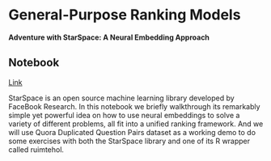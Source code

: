 # General-Purpose Ranking Models

**Adventure with StarSpace: A Neural Embedding Approach**

## Notebook

[Link](https://everdark.github.io/k9/notebooks/ml/neural_ranking/neural_ranking.nb.html)

StarSpace is an open source machine learning library developed by FaceBook Research.
In this notebook we briefly walkthrough its remarkably simple yet powerful idea on how to use neural embeddings to solve a variety of different problems,
all fit into a unified ranking framework.
And we will use Quora Duplicated Question Pairs dataset as a working demo to do some exercises with both the StarSpace library and one of its R wrapper called ruimtehol.
